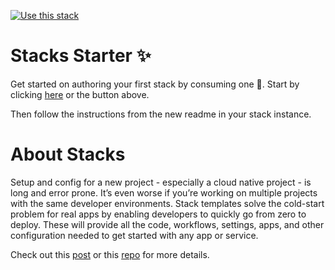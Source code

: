 [![Use this stack](https://github.com/stack-instance/badge.svg)](https://github.com/stack-instance?stack_template_owner=sundargs2000&stack_template_repo=stack-of-stacks)
# Stacks Starter ✨
Get started on authoring your first stack by consuming one 🤨. Start by clicking [here](https://github.com/stack-instance?stack_template_owner=sundargs2000&stack_template_repo=stack-of-stacks) or the button above.

Then follow the instructions from the new readme in your stack instance.
# About Stacks
Setup and config for a new project - especially a cloud native project - is long and error prone. It’s even worse if you’re working on multiple projects with the same developer environments.
Stack templates solve the cold-start problem for real apps by enabling developers to quickly go from zero to deploy. These will provide all the code, workflows, settings, apps, and other configuration needed to get started with any app or service.

Check out this [post](https://github.com/orgs/github/teams/engineering/posts/586) or this [repo](https://github.com/github/github-stacks/) for more details.
